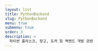 ```yaml
---
layout: list
title: PythonBackend
slug: PythonBackend
menu: true
submenu: true
order: 3
description: >
  파이썬 플라스크, 장고, 도커 등 백엔드 개발 관련
---
```

